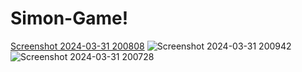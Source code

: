 # Simon-Game!
[Screenshot 2024-03-31 200808](https://github.com/sonu2k1/Simon-Game/assets/160756068/184fe3b8-572b-45e6-82d2-4a04ab2cd1ae)
![Screenshot 2024-03-31 200942](https://github.com/sonu2k1/Simon-Game/assets/160756068/5c00d29d-48d9-4579-b72b-321651dd6947)
![Screenshot 2024-03-31 200728](https://github.com/sonu2k1/Simon-Game/assets/160756068/78ffa547-2b96-4ea6-9443-33df6a03d492)
